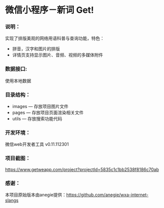 # 微信小程序－新词 Get!

### 说明：

实现了排版美观的网络用语科普与查询功能，特色：
- 拼音，汉字和图片的排版
- 详情页支持显示图片、音频、视频的多媒体附件

### 数据接口:

使用本地数据

### 目录结构：

- images — 存放项目图片文件
- pages — 存放项目页面渲染相关文件
- utils — 存放搜索功能代码

### 开发环境：

微信web开发者工具 v0.11.112301

### 项目截图：

https://www.getweapp.com/project?projectId=5835c1c1bb2538f8186c70ab

### 感谢：

本项目原始版本由anegie提供：https://github.com/anegie/wxa-internet-slangs
